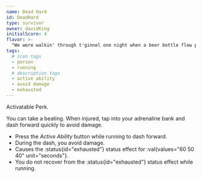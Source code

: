 ```yaml
---
name: Dead Hard
id: DeadHard
type: survivor
owner: davidKing
initialScore: 4
flavor: >-
  "We were walkin' through t'ginnel one night when a beer bottle flew past me, then another, and another. I thought to myself, "Gonna 'ave some fun 'ere lads, let's get stuck in!" It were a right dust up, I swear down!" -David King
tags:
  # icon tags
  - person
  - running
  # description tags
  - active ability
  - avoid damage
  - exhausted
---
```


Activatable Perk.

You can take a beating. When injured, tap into your adrenaline bank and dash forward quickly to avoid damage.

- Press the _Active Ability_ button while running to dash forward.
- During the dash, you avoid damage.
- Causes the :status{id="exhausted"} status effect for :val{values="60 50 40" unit="seconds"}.
- You do not recover from the :status{id="exhausted"} status effect while running.
